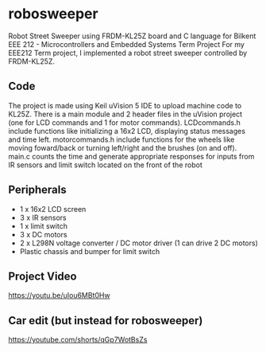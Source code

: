 # robosweeper
Robot Street Sweeper using FRDM-KL25Z board and C language for Bilkent EEE 212 - Microcontrollers and Embedded Systems Term Project
For my EEE212 Term project, I implemented a robot street sweeper controlled by FRDM-KL25Z. 

## Code
The project is made using Keil uVision 5 IDE to upload machine code to KL25Z. 
There is a main module and 2 header files in the uVision project (one for LCD commands and 1 for motor commands). 
LCDcommands.h include functions like initializing a 16x2 LCD, displaying status messages and time left. 
motorcommands.h include functions for the wheels like moving foward/back or turning left/right and the brushes (on and off). 
main.c counts the time and generate appropriate responses for inputs from IR sensors and limit switch located on the front of the robot

## Peripherals
- 1 x 16x2 LCD screen
- 3 x IR sensors
- 1 x limit switch
- 3 x DC motors
- 2 x L298N voltage converter / DC motor driver (1 can drive 2 DC motors)
- Plastic chassis and bumper for limit switch

## Project Video
https://youtu.be/uIou6MBt0Hw

## Car edit (but instead for robosweeper)
https://youtube.com/shorts/qGp7WotBsZs
